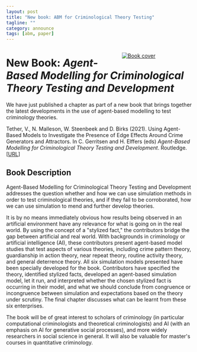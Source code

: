 ```yaml
---
layout: post
title: "New book: ABM for Criminological Theory Testing"
tagline: ""
category: announce
tags: [abm, paper]
---
```


<figure style="width:30%; float:right;"> <a href="https://www.routledge.com/Agent-Based-Modelling-for-Criminological-Theory-Testing-and-Development/Gerritsen-Elffers/p/book/9780367228521"><img src="https://images.routledge.com/common/jackets/amazon/978036722/9780367228521.jpg" alt="Book cover"/></a></figure>

# New Book: _Agent-Based Modelling for Criminological Theory Testing and Development_

We have just published a chapter as part of a new book that brings together the latest developments in the use of agent-based modelling to test criminology theories.

Tether, V.,  N. Malleson, W. Steenbeek and D. Birks (2021). Using Agent-Based Models to Investigate the Presence of Edge Effects Around Crime Generators and Attractors. In C. Gerritsen and H. Elffers (eds) _Agent-Based Modelling for Criminological Theory Testing and Development_. Routledge. [[URL](https://www.routledge.com/Agent-Based-Modelling-for-Criminological-Theory-Testing-and-Development/Gerritsen-Elffers/p/book/9780367228521)]


## Book Description

Agent-Based Modelling for Criminological Theory Testing and Development addresses the question whether and how we can use simulation methods in order to test criminological theories, and if they fail to be corroborated, how we can use simulation to mend and further develop theories.

It is by no means immediately obvious how results being observed in an artificial environment have any relevance for what is going on in the real world. By using the concept of a "stylized fact," the contributors bridge the gap between artificial and real world. With backgrounds in criminology or artificial intelligence (AI), these contributors present agent-based model studies that test aspects of various theories, including crime pattern theory, guardianship in action theory, near repeat theory, routine activity theory, and general deterrence theory. All six simulation models presented have been specially developed for the book. Contributors have specified the theory, identified stylized facts, developed an agent-based simulation model, let it run, and interpreted whether the chosen stylized fact is occurring in their model, and what we should conclude from congruence or incongruence between simulation and expectations based on the theory under scrutiny. The final chapter discusses what can be learnt from these six enterprises.

The book will be of great interest to scholars of criminology (in particular computational criminologists and theoretical criminologists) and AI (with an emphasis on AI for generative social processes), and more widely researchers in social science in general. It will also be valuable for master's courses in quantitative criminology.
